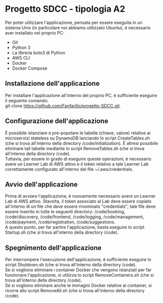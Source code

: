 # Progetto SDCC - tipologia A2
Per poter utilizzare l'applicazione, pensata per essere eseguita in un sistema Unix (in particolare noi abbiamo utilizzato Ubuntu), è necessario aver installato nel proprio PC:
- Git
- Python 3
- La libreria boto3 di Python
- AWS CLI
- Docker
- Docker Compose

## Installazione dell'applicazione
Per installare l'applicazione all'interno del proprio PC, è sufficiente eseguire il seguente comando:<br>
git clone https://github.com/Fanfarillo/progetto-SDCC.git.

## Configurazione dell'applicazione
È possibile istanziare e pre-popolare le tabelle (chiave, valore) relative ai microservizi stateless su DynamoDB lanciando lo script CreateTables.sh (che si trova all'interno della directory /code/initialization). È altresì possibile eliminare tali tabelle mediante lo script RemoveTables.sh (che si trova all'interno della directory /code).<br>
Tuttavia, per essere in grado di eseguire queste operazioni, è necessario avere un Learner Lab di AWS attivo e il token relativo a tale Learner Lab correttamente configurato all'interno del file ~/.aws/credentials.<br>

## Avvio dell'applicazione
Prima di avviare l'applicazione, è nuovamente necessario avere un Learner Lab di AWS attivo. Stavolta, il token associato al Lab deve essere copiato all'interno di un file che deve essere rinominato "credentials"; tale file deve essere inserito in tutte le seguenti directory: /code/booking, /code/discovery, /code/frontend, /code/logging, /code/management, /code/payment, /code/registration, /code/suggestions.<br>
A questo punto, per far partire l'applicazione, basta eseguire lo script Startup.sh (che si trova all'interno della directory /code).

## Spegnimento dell'applicazione
Per interrompere l'esecuzione dell'applicazione, è sufficiente eseguire lo script Shutdown.sh (che si trova all'interno della directory /code).<br>
Se si vogliono eliminare i container Docker che vengono istanziati per far funzionare l'applicazione, si utilizza lo script RemoveContainers.sh (che si trova all'interno della directory /code).<br>
Se si vogliono eliminare anche le immagini Docker relative ai container, si ricorre allo script RemoveAll.sh (che si trova all'interno della directory /code).

